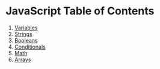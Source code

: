 # JavaScript Table of Contents

1. [Variables](Variables.md)
2. [Strings](Strings.md)
3. [Booleans](Booleans.md)
4. [Conditionals](Conditionals.md)
5. [Math](Math.md)
6. [Arrays](Arrays.md)

<!-- 4. [Classes](Classes.md)
6. [DOM](DOM.md)
7. [Functions](Functions.md)
8. [Loops](Loops.md)
9. [Objects](Objects.md)
10. [Operators](Operators.md)
11. [Strings](Strings.md) -->
